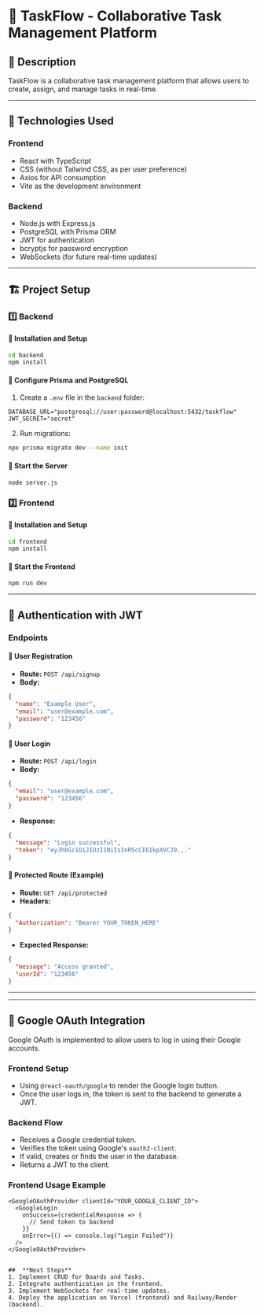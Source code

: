 # 📝 TaskFlow - Collaborative Task Management Platform

## 📌 Description
TaskFlow is a collaborative task management platform that allows users to create, assign, and manage tasks in real-time.

---

## 🚀 Technologies Used

### **Frontend**
- React with TypeScript  
- CSS (without Tailwind CSS, as per user preference)  
- Axios for API consumption  
- Vite as the development environment  

### **Backend**
- Node.js with Express.js  
- PostgreSQL with Prisma ORM  
- JWT for authentication  
- bcryptjs for password encryption  
- WebSockets (for future real-time updates)  

---

## 🏗️ **Project Setup**

### **1️⃣ Backend**
#### 📌 Installation and Setup
```bash
cd backend
npm install
```
#### 📌 Configure Prisma and PostgreSQL
1. Create a `.env` file in the `backend` folder:
```env
DATABASE_URL="postgresql://user:password@localhost:5432/taskflow"
JWT_SECRET="secret"
```
2. Run migrations:
```bash
npx prisma migrate dev --name init
```

#### 📌 Start the Server
```bash
node server.js
```

### **2️⃣ Frontend**
#### 📌 Installation and Setup
```bash
cd frontend
npm install
```

#### 📌 Start the Frontend
```bash
npm run dev
```

---

## 🔐 **Authentication with JWT**


### **Endpoints**

#### 🔹 User Registration
- **Route:** `POST /api/signup`
- **Body:**
```json
{
  "name": "Example User",
  "email": "user@example.com",
  "password": "123456"
}
```

#### 🔹 User Login
- **Route:** `POST /api/login`
- **Body:**
```json
{
  "email": "user@example.com",
  "password": "123456"
}
```
- **Response:**
```json
{
  "message": "Login successful",
  "token": "eyJhbGciOiJIUzI1NiIsInR5cCI6IkpXVCJ9..."
}
```

#### 🔹 Protected Route (Example)
- **Route:** `GET /api/protected`
- **Headers:**
```json
{
  "Authorization": "Bearer YOUR_TOKEN_HERE"
}
```
- **Expected Response:**
```json
{
  "message": "Access granted",
  "userId": "123456"
}
```

---

---

## 🔐 **Google OAuth Integration**

Google OAuth is implemented to allow users to log in using their Google accounts.

### **Frontend Setup**
- Using `@react-oauth/google` to render the Google login button.
- Once the user logs in, the token is sent to the backend to generate a JWT.

### **Backend Flow**
- Receives a Google credential token.
- Verifies the token using Google's `oauth2-client`.
- If valid, creates or finds the user in the database.
- Returns a JWT to the client.

### **Frontend Usage Example**
```tsx
<GoogleOAuthProvider clientId="YOUR_GOOGLE_CLIENT_ID">
  <GoogleLogin
    onSuccess={credentialResponse => {
      // Send token to backend
    }}
    onError={() => console.log("Login Failed")}
  />
</GoogleOAuthProvider>


##  **Next Steps**
1. Implement CRUD for Boards and Tasks.  
2. Integrate authentication in the frontend.  
3. Implement WebSockets for real-time updates.  
4. Deploy the application on Vercel (frontend) and Railway/Render (backend).  




